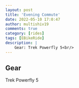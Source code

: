 ```yaml
---
layout: post
title: 'Evening Commute'
date: 2022-05-10 17:0:47
author: multishiv19
comments: true
category: [rides]
tags: [EBikeRide]
description: |
    Gear: Trek Powerfly 5<br/>
---
```


## Gear
Trek Powerfly 5



<div width='100%' class='strava-embed-placeholder' data-embed-type='activity' data-embed-id='7116972257'></div>
<script src='https://strava-embeds.com/embed.js'></script>
